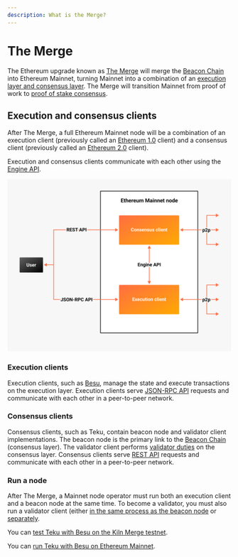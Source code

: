 ```yaml
---
description: What is the Merge?
---
```


# The Merge

The Ethereum upgrade known as [The Merge](https://ethereum.org/en/upgrades/merge/) will merge the [Beacon Chain] into
Ethereum Mainnet, turning Mainnet into a combination of an
[execution layer and consensus layer](#execution-and-consensus-clients).
The Merge will transition Mainnet from proof of work to [proof of stake consensus](Proof-of-Stake.md).

## Execution and consensus clients

After The Merge, a full Ethereum Mainnet node will be a combination of an execution client (previously called an
[Ethereum 1.0](https://blog.ethereum.org/2022/01/24/the-great-eth2-renaming/) client) and a consensus client (previously
called an [Ethereum 2.0](https://blog.ethereum.org/2022/01/24/the-great-eth2-renaming/) client).

Execution and consensus clients communicate with each other using the
[Engine API](https://besu.hyperledger.org/en/latest/HowTo/Interact/APIs/Engine-API/).

![Ethereum Merge node](../images/Execution-Consensus-Clients.png)

### Execution clients

Execution clients, such as [Besu], manage the state and execute transactions on the execution layer.
Execution clients serve [JSON-RPC API](https://besu.hyperledger.org/en/stable/Reference/API-Methods/) requests and
communicate with each other in a peer-to-peer network.

### Consensus clients

Consensus clients, such as Teku, contain beacon node and validator client implementations.
The beacon node is the primary link to the [Beacon Chain] (consensus layer).
The validator client performs [validator duties](Proof-of-Stake.md) on the consensus layer.
Consensus clients serve [REST API](../Reference/Rest_API/Rest.md) requests and communicate with each other in a
peer-to-peer network.

### Run a node

After The Merge, a Mainnet node operator must run both an execution client and a beacon node at the same time.
To become a validator, you must also run a validator client (either
[in the same process as the beacon node](../HowTo/Get-Started/Run-Teku.md#start-the-clients-in-a-single-process) or
[separately](../HowTo/Get-Started/Run-Teku.md#run-the-clients-separately).

You can [test Teku with Besu on the Kiln Merge testnet](https://besu.hyperledger.org/en/latest/Tutorials/Merge-Testnet/).

You can [run Teku with Besu on Ethereum Mainnet](../HowTo/Get-Started/Connect/Connect-To-Mainnet.md).

<!-- links -->
[Beacon Chain]: https://ethereum.org/en/upgrades/beacon-chain/
[Besu]: https://besu.hyperledger.org/en/stable/
